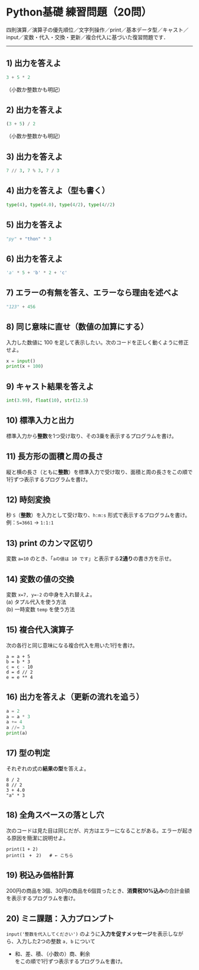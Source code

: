 # Python基礎 練習問題（20問）

四則演算／演算子の優先順位／文字列操作／print／基本データ型／キャスト／input／変数・代入・交換・更新／複合代入に基づいた復習問題です．

---

## 1) 出力を答えよ
```python
3 + 5 * 2
```
（小数か整数かも明記）

## 2) 出力を答えよ
```python
(3 + 5) / 2
```
（小数か整数かも明記）

## 3) 出力を答えよ
```python
7 // 3, 7 % 3, 7 / 3
```

## 4) 出力を答えよ（型も書く）
```python
type(4), type(4.0), type(4/2), type(4//2)
```

## 5) 出力を答えよ
```python
"py" + "thon" * 3
```

## 6) 出力を答えよ
```python
'a' * 5 + 'b' * 2 + 'c'
```

## 7) エラーの有無を答え、エラーなら理由を述べよ
```python
"123" + 456
```

## 8) 同じ意味に直せ（数値の加算にする）
入力した数値に 100 を足して表示したい。次のコードを正しく動くように修正せよ。
```python
x = input()
print(x + 100)
```

## 9) キャスト結果を答えよ
```python
int(3.99), float(10), str(12.5)
```

## 10) 標準入力と出力
標準入力から**整数**を1つ受け取り、その3乗を表示するプログラムを書け。

## 11) 長方形の面積と周の長さ
縦と横の長さ（ともに**整数**）を標準入力で受け取り、面積と周の長さをこの順で1行ずつ表示するプログラムを書け。

## 12) 時刻変換
秒 `S`（**整数**）を入力として受け取り、`h:m:s` 形式で表示するプログラムを書け。  
例：`S=3661` → `1:1:1`

## 13) print のカンマ区切り
変数 `a=10` のとき、「`aの値は 10 です`」と表示する**2通り**の書き方を示せ。

## 14) 変数の値の交換
変数 `x=7, y=-2` の中身を入れ替えよ。  
(a) タプル代入を使う方法  
(b) 一時変数 `temp` を使う方法

## 15) 複合代入演算子
次の各行と同じ意味になる複合代入を用いた1行を書け。
```
a = a + 5
b = b * 3
c = c - 10
d = d // 2
e = e ** 4
```

## 16) 出力を答えよ（更新の流れを追う）
```python
a = 2
a = a * 3
a += 4
a //= 3
print(a)
```

## 17) 型の判定
それぞれの式の**結果の型**を答えよ。
```
8 / 2
8 // 2
3 + 4.0
"a" * 3
```

## 18) 全角スペースの落とし穴
次のコードは見た目は同じだが、片方はエラーになることがある。エラーが起きる原因を簡潔に説明せよ。
```
print(1 + 2)
print(1　+　2)   # ← こちら
```

## 19) 税込み価格計算
200円の商品を3個、30円の商品を6個買ったとき、**消費税10%込み**の合計金額を表示するプログラムを書け。

## 20) ミニ課題：入力プロンプト
`input('整数を代入してください')` のように**入力を促すメッセージ**を表示しながら、入力した2つの整数 `a, b` について  
- 和、差、積、（小数の）商、剰余  
をこの順で1行ずつ表示するプログラムを書け。
